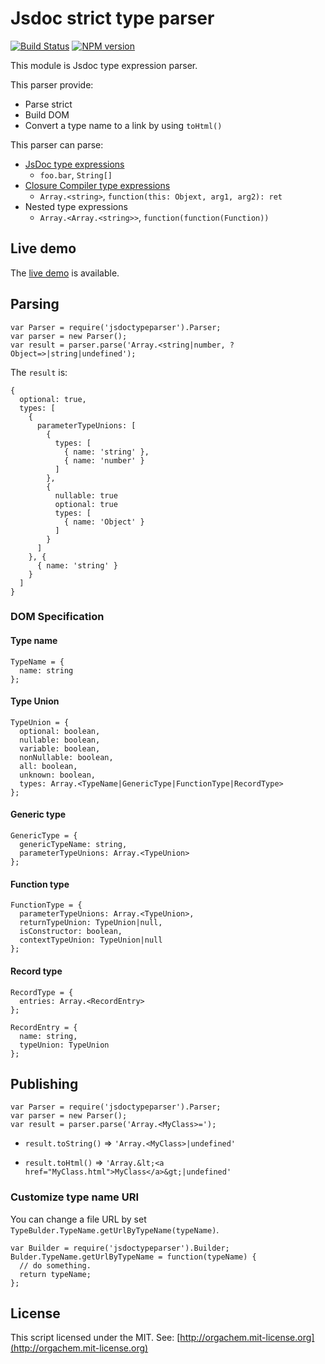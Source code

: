# Jsdoc strict type parser
[![Build Status](https://travis-ci.org/OrgaChem/jsdoctypeparser.png?branch=master)](https://travis-ci.org/OrgaChem/jsdoctypeparser)
[![NPM version](https://badge.fury.io/js/jsdoctypeparser.png)](http://badge.fury.io/js/jsdoctypeparser)

This module is Jsdoc type expression parser.

This parser provide:

* Parse strict
* Build DOM
* Convert a type name to a link by using ```toHtml()```

This parser can parse:

* [JsDoc type expressions](https://code.google.com/p/jsdoc-toolkit/wiki/TagParam)
  * ```foo.bar```, ```String[]```
* [Closure Compiler type expressions](https://developers.google.com/closure/compiler/docs/js-for-compiler)
  * ```Array.<string>```, ```function(this: Objext, arg1, arg2): ret```
* Nested type expressions
  * ```Array.<Array.<string>>```, ```function(function(Function))```


## Live demo
The [live demo](http://orgachem.github.io/jsdoctypeparser) is available.

## Parsing

```
var Parser = require('jsdoctypeparser').Parser;
var parser = new Parser();
var result = parser.parse('Array.<string|number, ?Object=>|string|undefined');
```

The ```result``` is:

```
{
  optional: true,
  types: [
    {
      parameterTypeUnions: [
        {
          types: [
            { name: 'string' },
            { name: 'number' }
          ]
        },
        {
          nullable: true
          optional: true
          types: [
            { name: 'Object' }
          ]
        }
      ]
    }, {
      { name: 'string' }
    }
  ]
}
```

### DOM Specification

#### Type name
```
TypeName = {
  name: string
};
```

#### Type Union
```
TypeUnion = {
  optional: boolean,
  nullable: boolean,
  variable: boolean,
  nonNullable: boolean,
  all: boolean,
  unknown: boolean,
  types: Array.<TypeName|GenericType|FunctionType|RecordType>
};
```

#### Generic type
```
GenericType = {
  genericTypeName: string,
  parameterTypeUnions: Array.<TypeUnion>
};
```

#### Function type
```
FunctionType = {
  parameterTypeUnions: Array.<TypeUnion>,
  returnTypeUnion: TypeUnion|null,
  isConstructor: boolean,
  contextTypeUnion: TypeUnion|null
};
```

#### Record type
```
RecordType = {
  entries: Array.<RecordEntry>
};

RecordEntry = {
  name: string,
  typeUnion: TypeUnion
};
```

## Publishing

```
var Parser = require('jsdoctypeparser').Parser;
var parser = new Parser();
var result = parser.parse('Array.<MyClass>=');
```

* ```result.toString()``` ⇒ ```'Array.<MyClass>|undefined'```

* ```result.toHtml()``` ⇒ ```'Array.&lt;<a href="MyClass.html">MyClass</a>&gt;|undefined'```

### Customize type name URI
You can change a file URL by set ```TypeBulder.TypeName.getUrlByTypeName(typeName)```.

```
var Builder = require('jsdoctypeparser').Builder;
Bulder.TypeName.getUrlByTypeName = function(typeName) {
  // do something.
  return typeName;
}; 
```


## License
This script licensed under the MIT.
See: [http://orgachem.mit-license.org](http://orgachem.mit-license.org)
